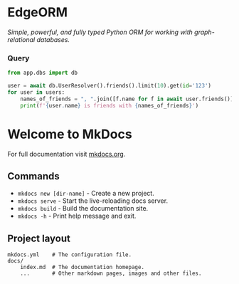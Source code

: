 # EdgeORM

*Simple, powerful, and fully typed Python ORM for working with graph-relational databases.*

### Query

```Python
from app.dbs import db

user = await db.UserResolver().friends().limit(10).get(id='123')
for user in users:
    names_of_friends = ", ".join([f.name for f in await user.friends()])
    print(f'{user.name} is friends with {names_of_friends}')

```


# Welcome to MkDocs

For full documentation visit [mkdocs.org](https://www.mkdocs.org).

## Commands

* `mkdocs new [dir-name]` - Create a new project.
* `mkdocs serve` - Start the live-reloading docs server.
* `mkdocs build` - Build the documentation site.
* `mkdocs -h` - Print help message and exit.

## Project layout

    mkdocs.yml    # The configuration file.
    docs/
        index.md  # The documentation homepage.
        ...       # Other markdown pages, images and other files.
